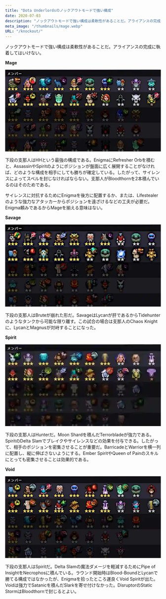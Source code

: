```yaml
---
title: "Dota Underlordsのノックアウトモードで強い構成"
date: 2020-07-03
description: "ノックアウトモードで強い構成は柔軟性があることだ。アライアンスの完成に執着してはいけない。"
meta_image: "/thumbnails/mage.webp"
URL: "/knockout/"
---
```


ノックアウトモードで強い構成は柔軟性があることだ。アライアンスの完成に執着してはいけない。<!--more-->

**Mage**

![Mage](../knockout/mage.webp)

下段の支那人はHHという最強の構成である。EnigmaにRefresher Orbを積むと、AssassinやSpiritのようにポジションが盤面に広く展開することがなければ、どのような構成を相手にしても勝ちが確定している。したがって、サイレンスによってスペルを封じなければならない。支那人がBloodthornを2本積んでいるのはそのためである。

サイレンスに対抗するためにEnigmaを後方に配置するか、または、Lifestealerのような強力なアタッカーからポジションを遠ざけるなどの工夫が必要だ。Enigma頼みであるからMageを揃える意味はない。

**Savage**

![Savage](../knockout/savage.webp)

下段の支那人はBruteが崩れた形だ。SavageはLycanが肝であるからTidehunterのようなタンクから可能な限り離す。この試合の場合は支那人のChaos Knightに、LycanとMagnusが対峙することになった。

**Spirit**

![Spirit](../knockout/spirit.webp)

下段の支那人はHunterだ。Moon Shardを積んだTerrorbladeが強力である。SpiritのDelta Slamでブレイクやサイレンスなどの効果を付与できる。したがって、相手のポジションを密集させることが重要だ。BarricadeとWarriorを横一列に配置し、縦に伸ばさないようにする。Ember SpiritやQueen of Painのスキルにとっても密集させることは効果的である。

**Void**

![Void](../knockout/void.webp)

下段の支那人はSpiritだ。Delta Slamの魔法ダメージを軽減するためにPipe of InsightをNecrophosに積んでいる。ラウンド開始時はBlood-BoundとLycanで勝てる構成ではなかったが、Enigmaを拾ったところ運良くVoid Spiritが出た。Voidは強力でSatanicを積んだSlarkを寄せ付けなかった。DisruptorのStatic StormはBloodthornで封じるとよい。